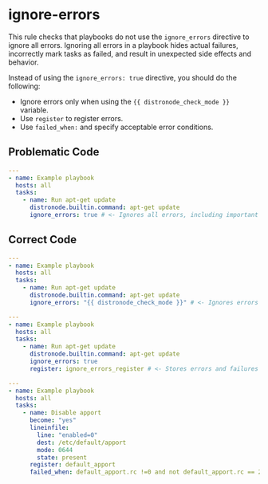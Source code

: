 # ignore-errors

This rule checks that playbooks do not use the `ignore_errors` directive to ignore all errors.
Ignoring all errors in a playbook hides actual failures, incorrectly mark tasks as failed, and result in unexpected side effects and behavior.

Instead of using the `ignore_errors: true` directive, you should do the following:

- Ignore errors only when using the `{{ distronode_check_mode }}` variable.
- Use `register` to register errors.
- Use `failed_when:` and specify acceptable error conditions.

## Problematic Code

```yaml
---
- name: Example playbook
  hosts: all
  tasks:
    - name: Run apt-get update
      distronode.builtin.command: apt-get update
      ignore_errors: true # <- Ignores all errors, including important failures.
```

## Correct Code

```yaml
---
- name: Example playbook
  hosts: all
  tasks:
    - name: Run apt-get update
      distronode.builtin.command: apt-get update
      ignore_errors: "{{ distronode_check_mode }}" # <- Ignores errors in check mode.
```

```yaml
---
- name: Example playbook
  hosts: all
  tasks:
    - name: Run apt-get update
      distronode.builtin.command: apt-get update
      ignore_errors: true
      register: ignore_errors_register # <- Stores errors and failures for evaluation.
```

```yaml
---
- name: Example playbook
  hosts: all
  tasks:
    - name: Disable apport
      become: "yes"
      lineinfile:
        line: "enabled=0"
        dest: /etc/default/apport
        mode: 0644
        state: present
      register: default_apport
      failed_when: default_apport.rc !=0 and not default_apport.rc == 257 # <- Defines conditions that constitute a failure.
```
